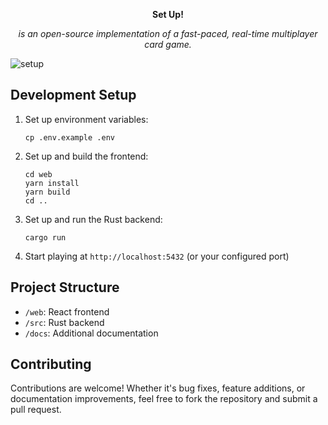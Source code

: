 <p align="center">
  <strong>Set Up!</strong>
</p>

<p align="center">
  <i>is an open-source implementation of a fast-paced, real-time multiplayer card game.</i>
</p>

<p align="center">
  
![setup](https://github.com/igorsheg/set-up/blob/main/.github/images/setup.gif?raw=true)
</p>

## Development Setup

1. Set up environment variables:
   ```
   cp .env.example .env
   ```

2. Set up and build the frontend:

   ```
   cd web
   yarn install
   yarn build
   cd ..
   ```

3. Set up and run the Rust backend:

   ```
   cargo run
   ```

4. Start playing at `http://localhost:5432` (or your configured port)

## Project Structure

- `/web`: React frontend
- `/src`: Rust backend
- `/docs`: Additional documentation

## Contributing

Contributions are welcome! Whether it's bug fixes, feature additions, or documentation improvements, feel free to fork the repository and submit a pull request.
